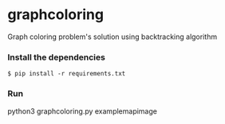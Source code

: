 # graphcoloring

Graph coloring problem's solution using backtracking algorithm


### Install the dependencies 

```
$ pip install -r requirements.txt
```
### Run

python3 graphcoloring.py examplemapimage
